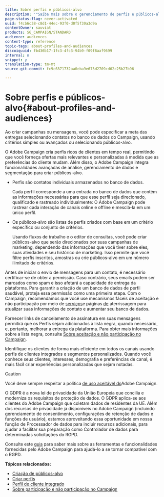 ```yaml
---
title: Sobre perfis e públicos-alvo
description: '"Saiba mais sobre o gerenciamento de perfis e públicos-alvo no Adobe Campaign: definir populações direcionadas, selecionar públicos-alvo, filtrar destinatários, coletar dados e atualizar perfis."'
page-status-flag: never-activated
uuid: f4cb6c38-c8d1-44ec-93f0-d0f5f30a3d9a
contentOwner: sauviat
products: SG_CAMPAIGN/STANDARD
audience: audiences
content-type: reference
topic-tags: about-profiles-and-audiences
discoiquuid: fb436b17-1fc3-4fc3-94b9-f09f8aaf9699
internal: n
snippet: y
translation-type: tm+mt
source-git-commit: fc9c6371732aa0eba9e675d2709cd62c25b27b96

---
```



# Sobre perfis e públicos-alvo{#about-profiles-and-audiences}

Ao criar campanhas ou mensagens, você pode especificar a meta das entregas selecionando contatos no banco de dados do Campaign, usando critérios simples ou avançados ou selecionando públicos-alvo.

O Adobe Campaign cria perfis ricos de clientes em tempo real, permitindo que você forneça ofertas mais relevantes e personalizadas à medida que as preferências do cliente mudam. Além disso, o Adobe Campaign integra funcionalidades avançadas de análise, gerenciamento de dados e segmentação para criar públicos-alvo.

* Perfis são contatos individuais armazenados no banco de dados.

   Cada perfil corresponde a uma entrada no banco de dados que contém as informações necessárias para que esse perfil seja direcionado, qualificado e rastreado individualmente: O Adobe Campaign pode rastrear cada interação de canais online e offline e mesclá-la em um único perfil.

* Os públicos-alvo são listas de perfis criados com base em um critério específico ou conjunto de critérios.

   Usando fluxos de trabalho e o editor de consultas, você pode criar públicos-alvo que serão direcionados por suas campanhas de marketing, dependendo das informações que você tiver sobre eles, suas atividades e seu histórico de marketing. Isso permite que você filtre perfis inscritos, amostras ou crie públicos-alvo em um número ilimitado de critérios.

Antes de iniciar o envio de mensagens para um contato, é necessário certificar-se de obter a permissão. Caso contrário, seus emails podem ser marcados como spam e isso afetará a capacidade de entrega da plataforma. Para garantir a criação de um banco de dados de perfil saudável, proteja essa permissão como uma primeira etapa. Com o Campaign, recomendamos que você use mecanismos fáceis de aceitação e não participação por meio de [serviços](../../audiences/using/creating-a-service.md)e páginas [de](../../channels/using/getting-started-with-landing-pages.md) aterrissagem para atualizar suas informações de contato e aumentar seu banco de dados.

Fornecer links de cancelamento de assinatura em suas mensagens permitirá que os Perfis sejam adicionados à lista negra, quando necessário, e, portanto, melhorar a entrega da plataforma. Para obter mais informações sobre a lista negra, consulte [Sobre aceitação e não participação no Campaign](../../audiences/using/about-opt-in-and-opt-out-in-campaign.md).

Identifique os clientes de forma mais eficiente em todos os canais usando perfis de clientes integrados e segmentos personalizados. Quando você conhece seus clientes, interesses, demografia e preferências de canal, é mais fácil criar experiências personalizadas que sejam notadas.

>[!CAUTION]
>
>Você deve sempre respeitar a política [de uso aceitável do](https://www.adobe.com/legal/terms/aup.html)Adobe Campaign.

O GDPR é a nova lei de privacidade da União Europeia que concilia e moderniza os requisitos de proteção de dados. O GDPR aplica-se aos clientes do Adobe Campaign que coletam dados de residentes da UE. Além dos recursos de privacidade já disponíveis no Adobe Campaign (incluindo gerenciamento de consentimento, configurações de retenção de dados e funções de usuário), estamos aproveitando essa oportunidade em nossa função de Processador de dados para incluir recursos adicionais, para ajudar a facilitar sua preparação como Controlador de dados para determinadas solicitações do RGPD.

Consulte este [guia](https://docs.campaign.adobe.com/doc/standard/getting_started/en/ACS_GDPR.html) para saber mais sobre as ferramentas e funcionalidades fornecidas pelo Adobe Campaign para ajudá-lo a se tornar compatível com o RGPD.

**Tópicos relacionados:**

* [Criação de públicos-alvo](../../audiences/using/creating-audiences.md)
* [Criar perfis](../../audiences/using/creating-profiles.md)
* [Perfil de cliente integrado](../../audiences/using/integrated-customer-profile.md)
* [Sobre participação e não participação no Campaign](../../audiences/using/about-opt-in-and-opt-out-in-campaign.md)

